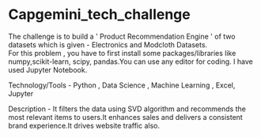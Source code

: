 # Capgemini_tech_challenge
  
The  challenge  is  to  build   a ' Product Recommendation Engine '  of  two  datasets  which  is given - Electronics  and  Modcloth  Datasets.                                       
For  this  problem , you  have to first install  some packages/libraries  like  numpy,scikit-learn, scipy, pandas.You  can  use  any editor for coding. I have  used  Jupyter Notebook. 

Technology/Tools - Python , Data Science , Machine Learning ,  Excel, Jupyter

Description  -  It filters the data using SVD algorithm and recommends the most relevant items to users.It enhances sales and delivers a consistent brand experience.It drives website traffic also.

